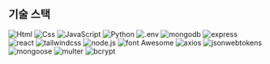 ## 기술 스택
<img alt="Html" src ="https://img.shields.io/badge/HTML5-E34F26.svg?&style=for-the-badge&logo=HTML5&logoColor=white"/> 
<img alt="Css" src ="https://img.shields.io/badge/CSS3-1572B6.svg?&style=for-the-badge&logo=CSS3&logoColor=white"/> 
<img alt="JavaScript" src ="https://img.shields.io/badge/JavaScriipt-F7DF1E.svg?&style=for-the-badge&logo=JavaScript&logoColor=black"/>
 <img alt="Python" src ="https://img.shields.io/badge/Python-3776AB.svg?&style=for-the-badge&logo=Python&logoColor=white"/>

 <img alt=".env" src ="https://img.shields.io/badge/.ENV-ECD53F.svg?&style=for-the-badge&logo=dotenv&logoColor=white"/>
 <img alt="mongodb" src ="https://img.shields.io/badge/mongodb-47A248.svg?&style=for-the-badge&logo=mongodb&logoColor=white"/>
 <img alt="express" src ="https://img.shields.io/badge/express-000000.svg?&style=for-the-badge&logo=express&logoColor=white"/>
  <img alt="react" src ="https://img.shields.io/badge/react-61DAFB.svg?&style=for-the-badge&logo=react&logoColor=white"/>
  <img alt="tailwindcss" src ="https://img.shields.io/badge/tailwindcss-06B6D4.svg?&style=for-the-badge&logo=tailwindcss&logoColor=white"/>
<img alt="node.js" src ="https://img.shields.io/badge/node.js-339933.svg?&style=for-the-badge&logo=node.js&logoColor=white"/>

<img alt="font Awesome" src ="https://img.shields.io/badge/font Awesome-528DD7.svg?&style=for-the-badge&logo=fontawesome&logoColor=white"/>

<img alt="axios" src ="https://img.shields.io/badge/axios-5A29E4.svg?&style=for-the-badge&logo=axios&logoColor=white"/>

<img alt="jsonwebtokens" src ="https://img.shields.io/badge/jsonwebtokens-000000.svg?&style=for-the-badge&logo=jsonwebtokens&logoColor=white"/>
<img alt="mongoose" src ="https://img.shields.io/badge/Mongoose-880000.svg?&style=for-the-badge&logo=Mongoose&logoColor=White"/>
<img alt="multer" src ="https://img.shields.io/badge/multer-000000.svg?&style=for-the-badge&logo=multer&logoColor=White"/>
<img alt="bcrypt" src ="https://img.shields.io/badge/bcrypt-5A29E4.svg?&style=for-the-badge&logo=bcrypt&logoColor=white"/>